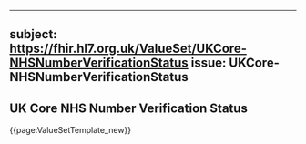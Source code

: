 
---
subject: https://fhir.hl7.org.uk/ValueSet/UKCore-NHSNumberVerificationStatus
issue: UKCore-NHSNumberVerificationStatus
---
## UK Core NHS Number Verification Status

{{page:ValueSetTemplate_new}}
    
